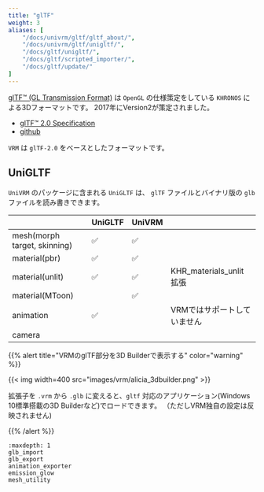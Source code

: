 ```yaml
---
title: "glTF"
weight: 3
aliases: [
    "/docs/univrm/gltf/gltf_about/", 
    "/docs/univrm/gltf/unigltf/", 
    "/docs/gltf/unigltf/",
    "/docs/gltf/scripted_importer/",
    "/docs/gltf/update/"
]
---
```


[glTF™ (GL Transmission Format)](https://www.khronos.org/gltf/) は `OpenGL` の仕様策定をしている `KHRONOS` による3Dフォーマットです。
2017年にVersion2が策定されました。

* [glTF™ 2.0 Specification](https://www.khronos.org/registry/glTF/specs/2.0/glTF-2.0.html)
* [github](https://github.com/KhronosGroup/glTF)

`VRM` は `glTF-2.0` をベースとしたフォーマットです。

## UniGLTF

`UniVRM` のパッケージに含まれる `UniGLTF` は、 `glTF` ファイルとバイナリ版の `glb` ファイルを読み書きできます。

|                              | UniGLTF | UniVRM |                             |
|------------------------------|---------|--------|-----------------------------|
| mesh(morph target, skinning) | ✅       | ✅      |                             |
| material(pbr)                | ✅       | ✅      |                             |
| material(unlit)              | ✅       | ✅      | KHR_materials_unlit 拡張    |
| material(MToon)              |         | ✅      |                             |
| animation                    | ✅       |        | VRMではサポートしていません |
| camera                       |         |        |                             |

{{% alert title="VRMのglTF部分を3D Builderで表示する" color="warning" %}}

{{< img width=400 src="images/vrm/alicia_3dbuilder.png" >}}

拡張子を `.vrm` から `.glb` に変えると、`gltf` 対応のアプリケーション(Windows 10標準搭載の3D Builderなど)でロードできます。
（ただしVRM独自の設定は反映されません)

{{% /alert %}}

```{toctree}
:maxdepth: 1
glb_import
glb_export
animation_exporter
emission_glow
mesh_utility
```

